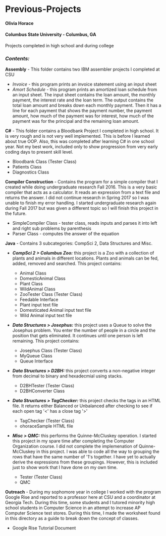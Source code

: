# Previous-Projects
#### Olivia Horace ####
#### Columbus State University - Columbus, GA ##### 

Projects completed in high school and during college

### __*Contents:*__  
**Assembly** - This folder contains two IBM assembler projects I completed at CSU
* *Invoice* - this program prints an invoice statement using an input sheet
* *Amort Schedule* - this program prints an amortized loan schedule from an input sheet. The input sheet contains the loan amount, the monthly payment, the interest rate and the loan term. The output contains the total loan amount and breaks down each monthly payment. Then it has a line for each payment that shows the payment number, the payment amount, how much of the payment was for interest, how much of the payment was for the principal and the remaining loan amount.  
  
**C#** - This folder contains a Bloodbank Project I completed in high school. It is very rough and is not very well implemented. This is before I learned about true OOP. Also, this was completed after learning C# in one school year. Not my best work, included only to show progression from very early coding days to present skill level.
* Bloodbank Class (Tester Class)
* Patients Class
* Diagnostics Class

**Compiler Construction** - Contains the program for a simple compiler that I created while doing undergraduate research Fall 2016. This is a very basic compiler that acts as a calculator. It reads an expression from a text file and returns the answer. I did not continue research in Spring 2017 so I was unable to finish my error handling. I started undergraduate research again during Fall 2017 but was given a different topic so I will finish this project in the future. 
* SimpleCompiler Class - tester class, reads inputs and parses it into left and right sub problems by parenthesis
* Parser Class - computes the answer of the equation

**Java** - Contains 3 subcategories: CompSci 2, Data Structures and Misc. 
* *__CompSci 2 > Columbus Zoo:__* this project is a Zoo with a collection of plants and animals in different locations. Plants and animals can be fed, added, removed and searched. This project contains:
   * Animal Class
   * DomesticAnimal Class
   * Plant Class
   * WildAnimal Class
   * ZooTester Class (Tester Class)
   * Feedable Interface
   * Plant input text file
   * Domesticated Animal input text file
   * Wild Animal input text file
   
* *__Data Structures > Josephus:__* this project uses a Queue to solve the Josephus problem. You enter the number of people in a circle and the position that gets eliminated. It continues until one person is left remaining. This project contains:
   * Josephus Class (Tester Class)
   * MyQueue Class
   * Queue Interface
   
* *__Data Structures > D2BH:__* this project converts a non-negative integer from decimal to binary and hexadecmial using stacks.
   * D2BHTester (Tester Class)
   * D2BHConverter Class
   
* *__Data Structures > TagChecker:__* this project checks the tags in an HTML file. It returns either Balanced or Unbalanced after checking to see if each open tag '<' has a close tag '>'
   * TagChecker (Tester Class)
   * ohoraceSample HTML file
   
* *__Misc > QMC:__* this performs the Quinne-McCluskey operation. I started this project in my spare time after completing the Computer Organization course. I did not complete the implemenation of Quinne-McCluskey in this project. I was able to code all the way to grouping the rows that have the same number of '1's together. I have yet to actually derive the expressions from these groupings. However, this is included just to show work that I have done on my own time.
   * Tester (Tester Class)
   * QMC
   
**Outreach** - During my sophomore year in college I worked with the program Google Rise and reported to a professor here at CSU and a coordinator at Georgia Tech. During this time, some students and I tutored minority high school students in Computer Science in an attempt to increase AP Computer Science test stores. During this time, I made the worksheet found in this directory as a guide to break down the concept of classes.
* Google Rise Tutorial Document
